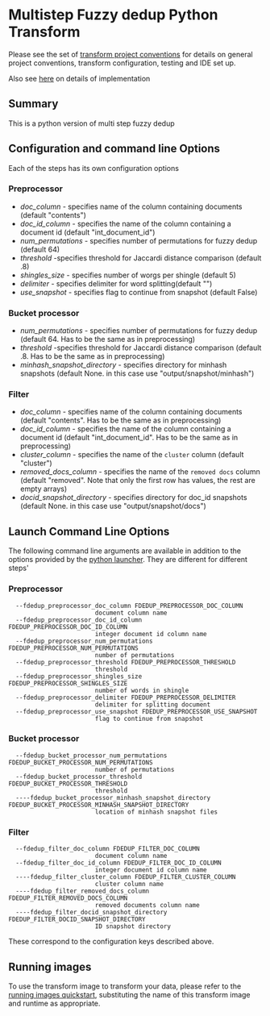 # Multistep Fuzzy dedup Python Transform 

Please see the set of
[transform project conventions](../../../README.md#transform-project-conventions)
for details on general project conventions, transform configuration,
testing and IDE set up.

Also see [here](../README.md) on details of implementation

## Summary 
This is a python version of multi step fuzzy dedup

## Configuration and command line Options

Each of the steps has its own configuration options

### Preprocessor

* _doc_column_ - specifies name of the column containing documents (default "contents")
* _doc_id_column_ - specifies the name of the column containing a document id (default "int_document_id")
* _num_permutations_ - specifies number of permutations for fuzzy dedup (default 64)
* _threshold_ -specifies threshold for Jaccardi distance comparison (default .8)
* _shingles_size_ - specifies number of worgs per shingle (default 5)
* _delimiter_ - specifies delimiter for word splitting(default "")
* _use_snapshot_ - specifies flag to continue from snapshot (default False)

### Bucket processor

* _num_permutations_ - specifies number of permutations for fuzzy dedup (default 64. Has to be the same as in preprocessing)
* _threshold_ -specifies threshold for Jaccardi distance comparison (default .8. Has to be the same as in preprocessing)
* _minhash_snapshot_directory_ - specifies directory for minhash snapshots (default None. in this case use "output/snapshot/minhash")

### Filter

* _doc_column_ - specifies name of the column containing documents (default "contents". Has to be the same as in preprocessing)
* _doc_id_column_ - specifies the name of the column containing a document id (default "int_document_id". Has to be the same as in preprocessing)
* _cluster_column_ - specifies the name of the `cluster` column (default "cluster")
* _removed_docs_column_ - specifies the name of the `removed docs` column (default "removed". Note that only the first row has values, the rest are empty arrays)
* _docid_snapshot_directory_ - specifies directory for doc_id snapshots (default None. in this case use "output/snapshot/docs")


## Launch Command Line Options 
The following command line arguments are available in addition to 
the options provided by 
the [python launcher](../../../../data-processing-lib/doc/python-launcher-options.md).
They are different for different steps'

### Preprocessor

```
  --fdedup_preprocessor_doc_column FDEDUP_PREPROCESSOR_DOC_COLUMN
                        document column name
  --fdedup_preprocessor_doc_id_column FDEDUP_PREPROCESSOR_DOC_ID_COLUMN
                        integer document id column name
  --fdedup_preprocessor_num_permutations FDEDUP_PREPROCESSOR_NUM_PERMUTATIONS
                        number of permutations
  --fdedup_preprocessor_threshold FDEDUP_PREPROCESSOR_THRESHOLD
                        threshold
  --fdedup_preprocessor_shingles_size FDEDUP_PREPROCESSOR_SHINGLES_SIZE
                        number of words in shingle
  --fdedup_preprocessor_delimiter FDEDUP_PREPROCESSOR_DELIMITER
                        delimiter for splitting document
  --fdedup_preprocessor_use_snapshot FDEDUP_PREPROCESSOR_USE_SNAPSHOT
                        flag to continue from snapshot
```

### Bucket processor

```
  --fdedup_bucket_processor_num_permutations FDEDUP_BUCKET_PROCESSOR_NUM_PERMUTATIONS
                        number of permutations
  --fdedup_bucket_processor_threshold FDEDUP_BUCKET_PROCESSOR_THRESHOLD
                        threshold
  ----fdedup_bucket_processor_minhash_snapshot_directory FDEDUP_BUCKET_PROCESSOR_MINHASH_SNAPSHOT_DIRECTORY
                        location of minhash snapshot files
```

### Filter

```
  --fdedup_filter_doc_column FDEDUP_FILTER_DOC_COLUMN
                        document column name
  --fdedup_filter_doc_id_column FDEDUP_FILTER_DOC_ID_COLUMN
                        integer document id column name
  ----fdedup_filter_cluster_column FDEDUP_FILTER_CLUSTER_COLUMN
                        cluster column name
  ----fdedup_filter_removed_docs_column FDEDUP_FILTER_REMOVED_DOCS_COLUMN
                        removed documents column name
  ----fdedup_filter_docid_snapshot_directory FDEDUP_FILTER_DOCID_SNAPSHOT_DIRECTORY
                        ID snapshot directory
```

These correspond to the configuration keys described above.

## Running images

To use the transform image to transform your data, please refer to the 
[running images quickstart](../../../../doc/quick-start/run-transform-image.md),
substituting the name of this transform image and runtime as appropriate.
